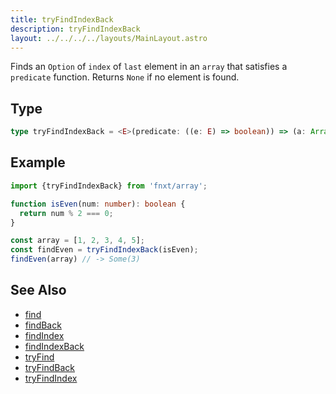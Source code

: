 ```yaml
---
title: tryFindIndexBack
description: tryFindIndexBack
layout: ../../../../layouts/MainLayout.astro
---
```


Finds an `Option` of `index` of `last` element in an `array` that satisfies a `predicate` function.
Returns `None` if no element is found.

## Type

```ts
type tryFindIndexBack = <E>(predicate: ((e: E) => boolean)) => (a: Array<E>) => Option<number>
```

## Example

```ts
import {tryFindIndexBack} from 'fnxt/array';

function isEven(num: number): boolean {
  return num % 2 === 0;
}

const array = [1, 2, 3, 4, 5];
const findEven = tryFindIndexBack(isEven);
findEven(array) // -> Some(3)
```

## See Also

- [find](../find)
- [findBack](../findBack)
- [findIndex](../findIndex)
- [findIndexBack](../findIndexBack)
- [tryFind](../tryFind)
- [tryFindBack](../tryFindBack)
- [tryFindIndex](../tryFindIndex)
